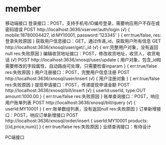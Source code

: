# member

移动端接口
登录接口：POST，支持手机号/ID编号登录，需要响应用户不存在或密码错误
POST http://localhost:3636/xserver/auth/login (√)
{
    mobile:18780004427,
    id:MY10001,
    password:'123345'
}
{
    err:true/false,
    res:登录失败原因
}
获取用户信息接口：GET，通过传递_id，获取用户所有信息
GET http://localhost:3636/xnosql/user/get/:_id (√)
{
    err:完整用户对象，没有返回null
    res:失败原因
}
编辑收货地址接口：POST，修改收货地址，收货人，收货电话 (√)
POST http://localhost:3636/xnosql/user/update
{
    用户对象，包含_id和需要修改的字段属性，自动路由可处理，只需要检查inparam
}
{
    err:true/false
    res:失败原因
}
用户注册接口：POST，完整用户信息注册
POST http://localhost:3636/xnosql/user/insert (√)
{
    用户注册对象
}
{
    err:true/false
    res:失败原因
}
提现申请接口：POST，传递提现申请金额
POST http://localhost:3636/xnosql/bill/insert (√)
{
    userId:userId,
    type:OUT
    amount:1000.00
}
{
    err:true/false
    res:失败原因
}
账单查询接口：POST，响应用户账单列表
POST http://localhost:3636/xnosql/bill/query (√)
{
    userId:MY10001
}
{
    err:账单数组列表，没有返回null
    res:失败原因
}
订单新增接口：POST，响应订单新增接口
POST http://localhost:3636/xnosql/order/insert 
{
    userId:MY10001
    products:[{id,price,num}]
}
{
    err:true/false
    res:失败原因
}
业绩查询接口：有待设计

PC端接口
